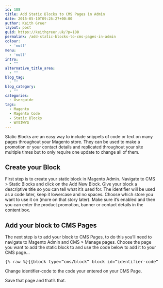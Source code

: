 ```yaml
---
id: 188
title: Add Static Blocks to CMS Pages in Admin
date: 2015-05-10T09:26:27+00:00
author: Keith Greer
layout: post
guid: https://keithgreer.uk/?p=188
permalink: /add-static-blocks-to-cms-pages-in-admin
colour:
  - 'null'
menu:
  - 'null'
intro:
  - ""
alternative_title_area:
  - ""
blog_tag:
  - ""
blog_category:
  - ""
categories:
  - Userguide
tags:
  - Magento
  - Magento Code
  - Static Blocks
  - WYSIWYG
---
```

Static Blocks are an easy way to include snippets of code or text on many pages throughout your Magento store. They can be used to make a promotion or your contact details and replicated throughout your site multiple times but to only require one update to change all of them.

<!--more-->

## Create your Block

First step is to create your static block in Magento Admin. Navigate to CMS > Static Blocks and click on the Add New Block. Give your block a descriptive title so you can tell what it’s used for. The identifier will be used as a code later, keep it lowercase and no spaces. Choose which store you want to use it on (more on that story later). Make sure it’s enabled and then you can enter the product promotion, banner or contact details in the content box.

## Add your block to CMS Pages

The next step is to add your block to CMS Pages, to do this you’ll need to navigate to Magento Admin and CMS > Manage pages. Choose the page you want to add the static block to and use the code below to add it to your CMS page…

<pre>{% raw %}{{block type=”cms/block” block_id=”identifier-code“}}{% endraw %}</pre>

Change identifier-code to the code your entered on your CMS Page.

Save that page and that’s that.
